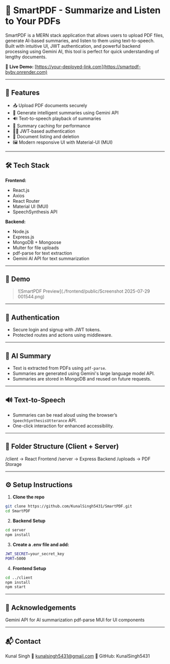# 📄 SmartPDF - Summarize and Listen to Your PDFs

SmartPDF is a MERN stack application that allows users to upload PDF files, generate AI-based summaries, and listen to them using text-to-speech. Built with intuitive UI, JWT authentication, and powerful backend processing using Gemini AI, this tool is perfect for quick understanding of lengthy documents.

🔗 **Live Demo:** [https://your-deployed-link.com](https://smartpdf-bybv.onrender.com)

---

## 🚀 Features

- 📤 Upload PDF documents securely
- 🤖 Generate intelligent summaries using Gemini API
- 🔊 Text-to-speech playback of summaries
- 🧾 Summary caching for performance
- 🧑‍💻 JWT-based authentication
- 📂 Document listing and deletion
- 🖼 Modern responsive UI with Material-UI (MUI)

---

## 🛠 Tech Stack

**Frontend:**
- React.js
- Axios
- React Router
- Material UI (MUI)
- SpeechSynthesis API

**Backend:**
- Node.js
- Express.js
- MongoDB + Mongoose
- Multer for file uploads
- pdf-parse for text extraction
- Gemini AI API for text summarization

---

## 📸 Demo

> ![SmartPDF Preview](./frontend/public/Screenshot 2025-07-29 001544.png)

---

## 🔐 Authentication

- Secure login and signup with JWT tokens.
- Protected routes and actions using middleware.

---

## 🧠 AI Summary

- Text is extracted from PDFs using `pdf-parse`.
- Summaries are generated using Gemini's large language model API.
- Summaries are stored in MongoDB and reused on future requests.

---

## 🔊 Text-to-Speech

- Summaries can be read aloud using the browser’s `SpeechSynthesisUtterance` API.
- One-click interaction for enhanced accessibility.

---

## 📁 Folder Structure (Client + Server)

/client → React Frontend
/server → Express Backend
/uploads → PDF Storage

---

## ⚙️ Setup Instructions

1. **Clone the repo**

```bash
git clone https://github.com/KunalSingh5431/SmartPDF.git
cd SmartPDF
```

2. **Backend Setup**

```bash
cd server
npm install
```

3. **Create a .env file and add:**

```bash
JWT_SECRET=your_secret_key
PORT=5000
```

4. **Frontend Setup**

```bash
cd ../client
npm install
npm start
```

---

## 🙌 Acknowledgements

Gemini API for AI summarization
pdf-parse
MUI for UI components

---

## 📬 Contact

Kunal Singh
📧 kunalsingh5431@gmail.com
🐙 GitHub: KunalSingh5431



